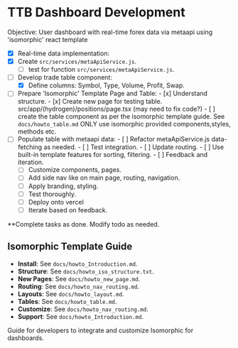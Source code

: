 # TTB Dashboard Development

Objective: User dashboard with real-time forex data via metaapi using 'isomorphic' react template

- [x] Real-time data implementation:
- [x] Create `src/services/metaApiService.js`.
  - [ ] test for function `src/services/metaApiService.js`.
- [ ] Develop trade table component:
  - [x] Define columns: Symbol, Type, Volume, Profit, Swap.
- [ ] Prepare 'Isomorphic' Template Page and Table:
          - [x] Understand structure.
          - [x] Create new page for testing table. src/app/(hydrogen)/positions/page.tsx (may need to fix code?)
          - [ ] create the table component as per the isomorphic template guide.  See `docs/howto_table.md` ONLY use isomorphic provided components,styles, methods etc.
- [ ] Populate table with metaapi data:
          - [ ] Refactor metaApiService.js data-fetching as needed.
          - [ ] Test integration.
          - [ ] Update routing.
          - [ ] Use built-in template features for sorting, filtering.
          - [ ] Feedback and iteration.
  - [ ] Customize components, pages.
  - [ ] Add side nav like on main page, routing, navigation.
  - [ ] Apply branding, styling.
  - [ ] Test thoroughly.
  - [ ] Deploy onto vercel
  - [ ] Iterate based on feedback.

**Complete tasks as done. Modify todo as needed.

## Isomorphic Template Guide

- **Install**: See `docs/howto_Introduction.md`.
- **Structure**: See `docs/howto_iso_structure.txt`.
- **New Pages**: See `docs/howto_new_page.md`.
- **Routing**: See `docs/howto_nav_routing.md`.
- **Layouts**: See `docs/howto_layout.md`.
- **Tables**: See `docs/howto_table.md`.
- **Customize**: See `docs/howto_nav_routing.md`.
- **Support**: See `docs/howto_Introduction.md`.

Guide for developers to integrate and customize Isomorphic for dashboards.